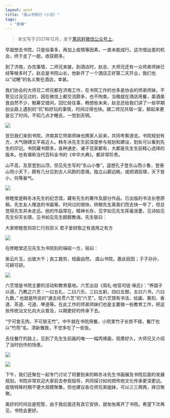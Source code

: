 ```yaml
---
layout: post
title: "虞山书院行（小记）"
tags:
  - "故事"
---
```


> 本文写于2021年12月，发于[蕙风轩微信公众号上](https://mp.weixin.qq.com/s/9U6X5w8cebbFI8UITT2vgg)。

早就想去书院，只是俗事多，再加上疫情等因素，一直未能成行。这次借出差的机会，终于走了一趟，收获颇多。

到了济南，办完事情，二师兄来接，到酒店时，赵总、大师兄还有一众师弟师妹已经等候多时了。赵总是书院山长，他新开了一个酒店正好第二天开业，我们也以“试睡”的名义聚在酒店，幸甚。

我们协会的大师兄二师兄都在济南工作，在书院工作的也多是协会的师弟师妹，不管见过没见过的，因在微信上都交流颇多，也不拘束。当晚就在酒店用餐，美酒美食自然不少，觥筹交错间，回忆些往事，畅想些未来，赵总还给我们讲了一些早期创业路上遇到的“坑”和好玩的事情，时间过得也快。跟二师兄共宿一室，聊起来更是忘了时间，不知几点才睡去，一觉到天明。

![](/images/yushanshuyuan.jpg)

翌日我们来到书院，济南其它师弟师妹也携家人前来，共同考察游览。书院规划有方，大气磅礴又平易近人。韩冬冰先生生前深度参与规划和建设，到处可以看到先生的印记。书院藏书颇多，各种通史、诸子百家都有，大都是先生生前精心选择的版本。也有堪称当代百科全书的《中华大典》，都非常珍贵。

山不高，及至登到山顶，但见先生写的“东山小鲁”，遥想孔子登东山而小鲁，登泰山而小天下，颇有几分见到古人风韵的意境。独立山巅远眺，或把酒狂啸，天下皆小，何等豪气。

![](/images/zuxia.jpg)

修睦堂是韩冬冰先生的纪念馆，藏有先生的著作及部分作品，已出版的书法长卷原稿，先生友人赠送的书画等。时间过的很快，转眼先生离我们而去快一年了，但总觉得先生并未走远。他的作品常在，精神长存，见字如见先生挥毫泼墨，见诗如见先生仰天长啸，见书如见先生醇醇教诲。先生联曰：

大家修睦思则崇仁行则崇义
君子爱财取之有道用之有方

![](/images/xiumutang.jpg)

在修睦堂还见先生为书院刻的端砚一方，铭曰：

紫云片玉，出彼大千；良工裁剪，规画自然。
虞山书院，嘉此砚田；子子孙孙，可耕可研。

![](/images/ziyun.jpg)

六艺馆是书院主要的活动和教育基地。六艺出自《周礼·地官司徒·保氏》：“养国子以道。乃教之六艺：一曰五礼，二曰六乐，三曰五射，四曰五御，五曰六书，六曰九数。” 也就是所说的“通五经贯六艺”的“六艺”。现六艺馆有书法、绘画、篆刻、香道、茶道、弓道、琴道等。在此工作的师弟师妹们也是主要做一些教育工作，把这些传统治文化向大众普及，以期更好的传承下去。

“宁可食无肉，不可居无竹”。中午就在书院用餐，小院里竹子长势不错，餐厅也以“竹筠”名，清新雅致，不觉多吃了一些饭。

去往餐厅的路上，见到了先生生前画的唯一一幅丙烯画，观摩好久，大师兄又介绍了当时创作的场景。

![](/images/zzrs-1.jpg)

![](/images/zzrs-2.jpg)

下午，我们还聚在一起专门讨论了将要到来的韩冬冰先生书画展及书院后面的发展规划。书院非常欢迎大家前去参观指导，共同探讨如何把传统文化传承更深更远。疫情特殊时期不便大规模聚集，但也建议各位师兄弟姐妹，可以三三两两，择日聚聚。

美好的时间总是短暂，由于我后面还有其它安排，就匆匆离开了书院。希望下次再见，书院会更好。
